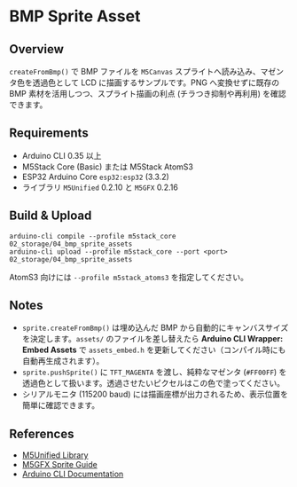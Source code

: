 # BMP Sprite Asset

## Overview
`createFromBmp()` で BMP ファイルを `M5Canvas` スプライトへ読み込み、マゼンタ色を透過色として LCD に描画するサンプルです。PNG へ変換せずに既存の BMP 素材を活用しつつ、スプライト描画の利点 (チラつき抑制や再利用) を確認できます。

## Requirements
- Arduino CLI 0.35 以上
- M5Stack Core (Basic) または M5Stack AtomS3
- ESP32 Arduino Core `esp32:esp32` (3.3.2)
- ライブラリ `M5Unified` 0.2.10 と `M5GFX` 0.2.16

## Build & Upload
```
arduino-cli compile --profile m5stack_core 02_storage/04_bmp_sprite_assets
arduino-cli upload --profile m5stack_core --port <port> 02_storage/04_bmp_sprite_assets
```
AtomS3 向けには `--profile m5stack_atoms3` を指定してください。

## Notes
- `sprite.createFromBmp()` は埋め込んだ BMP から自動的にキャンバスサイズを決定します。`assets/` のファイルを差し替えたら **Arduino CLI Wrapper: Embed Assets** で `assets_embed.h` を更新してください（コンパイル時にも自動再生成されます）。
- `sprite.pushSprite()` に `TFT_MAGENTA` を渡し、純粋なマゼンタ (`#FF00FF`) を透過色として扱います。透過させたいピクセルはこの色で塗ってください。
- シリアルモニタ (115200 baud) には描画座標が出力されるため、表示位置を簡単に確認できます。

## References
- [M5Unified Library](https://github.com/m5stack/M5Unified)
- [M5GFX Sprite Guide](https://github.com/m5stack/M5GFX#sprites)
- [Arduino CLI Documentation](https://arduino.github.io/arduino-cli/latest/)
